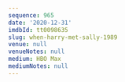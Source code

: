 ```yaml
---
sequence: 965
date: '2020-12-31'
imdbId: tt0098635
slug: when-harry-met-sally-1989
venue: null
venueNotes: null
medium: HBO Max
mediumNotes: null
---
```



